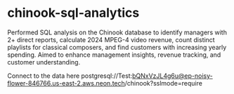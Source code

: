 # chinook-sql-analytics
Performed SQL analysis on the Chinook database to identify managers with 2+ direct reports, calculate 2024 MPEG-4 video revenue, count distinct playlists for classical composers, and find customers with increasing yearly spending. Aimed to enhance management insights, revenue tracking, and customer understanding.

Connect to the data here
postgresql://Test:bQNxVzJL4g6u@ep-noisy-flower-846766.us-east-2.aws.neon.tech/chinook?sslmode=require
